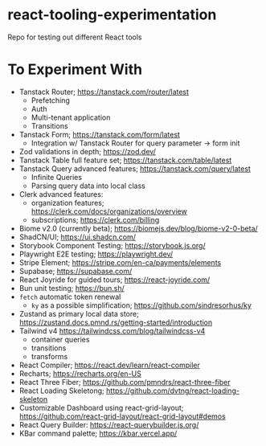 # react-tooling-experimentation
Repo for testing out different React tools

# To Experiment With

- Tanstack Router; https://tanstack.com/router/latest
  - Prefetching
  - Auth
  - Multi-tenant application
  - Transitions
- Tanstack Form; https://tanstack.com/form/latest
  - Integration w/ Tanstack Router for query parameter -> form init
- Zod validations in depth; https://zod.dev/
- Tanstack Table full feature set; https://tanstack.com/table/latest
- Tanstack Query advanced features; https://tanstack.com/query/latest
  - Infinite Queries
  - Parsing query data into local class
- Clerk advanced features:
  - organization features; https://clerk.com/docs/organizations/overview
  - subscriptions; https://clerk.com/billing
- Biome v2.0 (currently beta); https://biomejs.dev/blog/biome-v2-0-beta/
- ShadCN/UI; https://ui.shadcn.com/
- Storybook Component Testing; https://storybook.js.org/
- Playwright E2E testing; https://playwright.dev/
- Stripe Element; https://stripe.com/en-ca/payments/elements
- Supabase; https://supabase.com/
- React Joyride for guided tours; https://react-joyride.com/
- Bun unit testing; https://bun.sh/
- `fetch` automatic token renewal
  - `ky` as a possible simplification; https://github.com/sindresorhus/ky
- Zustand as primary local data store; https://zustand.docs.pmnd.rs/getting-started/introduction
- Tailwind v4 https://tailwindcss.com/blog/tailwindcss-v4
  - container queries
  - transitions
  - transforms
- React Compiler; https://react.dev/learn/react-compiler
- Recharts; https://recharts.org/en-US
- React Three Fiber; https://github.com/pmndrs/react-three-fiber
- React Loading Skeletong; https://github.com/dvtng/react-loading-skeleton
- Customizable Dashboard using react-grid-layout; https://github.com/react-grid-layout/react-grid-layout#demos
- React Query Builder: https://react-querybuilder.js.org/
- KBar command palette; https://kbar.vercel.app/
